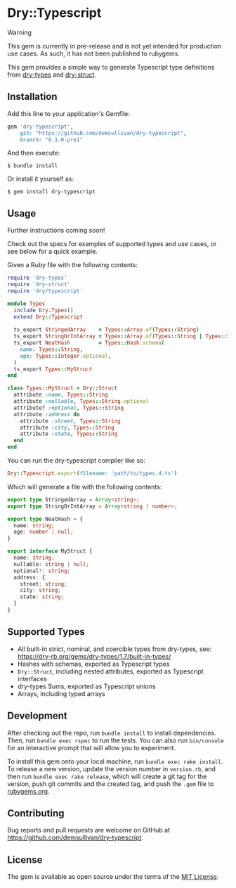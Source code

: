 # Dry::Typescript

> [!WARNING]
> This gem is currently in pre-release and is not yet intended for production use cases. As such,
> it has not been published to rubygems.

This gem provides a simple way to generate Typescript type definitions from [dry-types](https://dry-rb.org/gems/dry-types/1.7/)
and [dry-struct](https://dry-rb.org/gems/dry-struct/1.6/).

## Installation

Add this line to your application's Gemfile:

```ruby
gem 'dry-typescript',
    git: "https://github.com/demsullivan/dry-typescript",
    branch: "0.1.0-pre1"
```

And then execute:

    $ bundle install

Or install it yourself as:

    $ gem install dry-typescript

## Usage

Further instructions coming soon!

Check out the specs for examples of supported types and use cases, or see below for a quick example.

Given a Ruby file with the following contents:

```ruby
require 'dry-types'
require 'dry-struct'
require 'dry/typescript'

module Types
  include Dry.Types()
  extend Dry::Typescript
  
  ts_export StringedArray    = Types::Array.of(Types::String)
  ts_export StringOrIntArray = Types::Array.of(Types::String | Types::Integer)
  ts_export NeatHash         = Types::Hash.schema(
    name: Types::String,
    age: Types::Integer.optional,
  )
  ts_export Types::MyStruct
end

class Types::MyStruct < Dry::Struct
  attribute :name, Types::String
  attribute :nullable, Types::String.optional
  attribute? :optional, Types::String
  attribute :address do
    attribute :street, Types::String
    attribute :city, Types::String
    attribute :state, Types::String
  end
end
```

You can run the dry-typescript compiler like so:

```ruby
Dry::Typescript.export(filename: 'path/to/types.d.ts')
```

Which will generate a file with the following contents:

```typescript
export type StringedArray = Array<string>;
export type StringOrIntArray = Array<string | number>;

export type NeatHash = {
  name: string;
  age: number | null;
}

export interface MyStruct {
  name: string;
  nullable: string | null;
  optional?: string;
  address: {
    street: string;
    city: string;
    state: string;
  }
}
```

## Supported Types

- All built-in strict, nominal, and coercible types from dry-types, see: https://dry-rb.org/gems/dry-types/1.7/built-in-types/
- Hashes with schemas, exported as Typescript types
- `Dry::Struct`, including nested attributes, exported as Typescript interfaces
- dry-types Sums, exported as Typescript unions
- Arrays, including typed arrays

## Development

After checking out the repo, run `bundle install` to install dependencies. 
Then, run `bundle exec rspec` to run the tests. 
You can also run `bin/console` for an interactive prompt that will allow you to experiment.

To install this gem onto your local machine, run `bundle exec rake install`. 
To release a new version, update the version number in `version.rb`, and then run `bundle exec rake release`, 
which will create a git tag for the version, push git commits and the created tag, and push the `.gem` 
file to [rubygems.org](https://rubygems.org).

## Contributing

Bug reports and pull requests are welcome on GitHub at https://github.com/demsullivan/dry-typescript.

## License

The gem is available as open source under the terms of the [MIT License](https://opensource.org/licenses/MIT).
